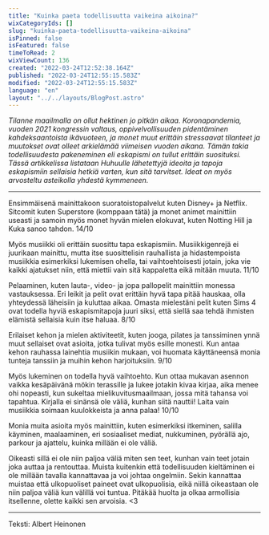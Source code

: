 ```yaml
---
title: "Kuinka paeta todellisuutta vaikeina aikoina?"
wixCategoryIds: []
slug: "kuinka-paeta-todellisuutta-vaikeina-aikoina"
isPinned: false
isFeatured: false
timeToRead: 2
wixViewCount: 136
created: "2022-03-24T12:52:38.164Z"
published: "2022-03-24T12:55:15.583Z"
modified: "2022-03-24T12:55:15.583Z"
language: "en"
layout: "../../layouts/BlogPost.astro"
---
```

*Tilanne maailmalla on ollut hektinen jo pitkän aikaa. Koronapandemia, vuoden 2021 kongressin valtaus, oppivelvollisuuden pidentäminen kahdeksaantoista ikävuoteen, ja monet muut erittäin stressaavat tilanteet ja muutokset ovat olleet arkielämää viimeisen vuoden aikana. Tämän takia todellisuudesta pakeneminen eli eskapismi on tullut erittäin suosituksi. Tässä artikkelissa listataan Huhuulle lähetettyjä ideoita ja tapoja eskapismiin sellaisia hetkiä varten, kun sitä tarvitset. Ideat on myös arvosteltu asteikolla yhdestä kymmeneen.*

---

Ensimmäisenä mainittakoon suoratoistopalvelut kuten Disney+ ja Netflix. Sitcomit kuten Superstore (komppaan tätä) ja monet animet mainittiin useasti ja samoin myös monet hyvän mielen elokuvat, kuten Notting Hill ja Kuka sanoo tahdon. 14/10

Myös musiikki oli erittäin suosittu tapa eskapismiin. Musiikkigenrejä ei juurikaan mainittu, mutta itse suosittelisin rauhallista ja hidastempoista musiikkia esimerkiksi lukemisen ohella, tai vaihtoehtoisesti jotain, joka vie kaikki ajatukset niin, että miettii vain sitä kappaletta eikä mitään muuta. 11/10

Pelaaminen, kuten lauta-, video- ja jopa pallopelit mainittiin monessa vastauksessa. Eri leikit ja pelit ovat erittäin hyvä tapa pitää hauskaa, olla yhteydessä läheisiin ja kuluttaa aikaa. Omasta mielestäni pelit kuten Sims 4 ovat todella hyviä eskapismitapoja juuri siksi, että siellä saa tehdä ihmisten elämistä sellaisia kuin itse haluaa. 8/10

Erilaiset kehon ja mielen aktiviteetit, kuten jooga, pilates ja tanssiminen ynnä muut sellaiset ovat asioita, jotka tulivat myös esille monesti. Kun antaa kehon rauhassa lainehtia musiikin mukaan, voi huomata käyttäneensä monia tunteja tanssiin ja muihin kehon harjoituksiin. 9/10

Myös lukeminen on todella hyvä vaihtoehto. Kun ottaa mukavan asennon vaikka kesäpäivänä mökin terassille ja lukee jotakin kivaa kirjaa, aika menee ohi nopeasti, kun sukeltaa mielikuvitusmaailmaan, jossa mitä tahansa voi tapahtua. Kirjalla ei sinänsä ole väliä, kunhan siitä nauttii! Laita vain musiikkia soimaan kuulokkeista ja anna palaa! 10/10

Monia muita asioita myös mainittiin, kuten esimerkiksi itkeminen, salilla käyminen, maalaaminen, eri sosiaaliset mediat, nukkuminen, pyörällä ajo, parkour ja ajattelu, kuinka millään ei ole väliä. 

Oikeasti sillä ei ole niin paljoa väliä miten sen teet, kunhan vain teet jotain joka auttaa ja rentouttaa. Muista kuitenkin että todellisuuden kieltäminen ei ole millään tavalla kannattavaa ja voi johtaa ongelmiin. Sekin kannattaa muistaa että ulkopuoliset paineet ovat ulkopuolisia, eikä niillä oikeastaan ole niin paljoa väliä kun välillä voi tuntua. Pitäkää huolta ja olkaa armollisia itsellenne, olette kaikki sen arvoisia. &lt;3

---

Teksti: Albert Heinonen


